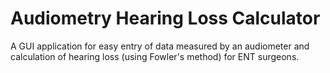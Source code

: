 # Audiometry Hearing Loss Calculator


A GUI application for easy entry of data measured by an audiometer and calculation of hearing loss (using Fowler's method) for ENT surgeons.

